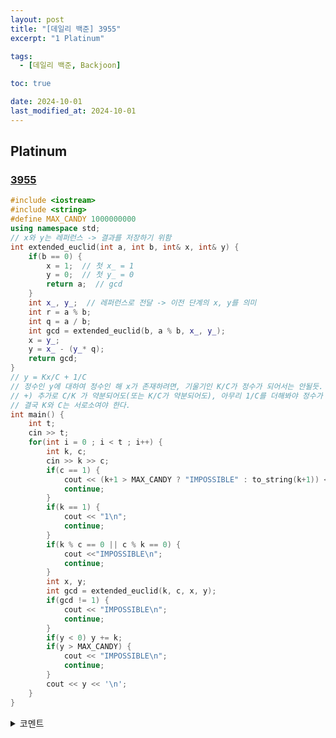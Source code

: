 ```yaml
---
layout: post
title: "[데일리 백준] 3955"
excerpt: "1 Platinum"

tags:
  - [데일리 백준, Backjoon]

toc: true

date: 2024-10-01
last_modified_at: 2024-10-01
---
```

## Platinum
### [3955][def]

```c++
#include <iostream>
#include <string>
#define MAX_CANDY 1000000000
using namespace std;
// x와 y는 레퍼런스 -> 결과를 저장하기 위함
int extended_euclid(int a, int b, int& x, int& y) {
    if(b == 0) {
        x = 1;  // 첫 x_ = 1
        y = 0;  // 첫 y_ = 0
        return a;  // gcd
    }
    int x_, y_;  // 레퍼런스로 전달 -> 이전 단계의 x, y를 의미
    int r = a % b;
    int q = a / b;
    int gcd = extended_euclid(b, a % b, x_, y_);
    x = y_;
    y = x_ - (y_* q);
    return gcd;
}
// y = Kx/C + 1/C
// 정수인 y에 대하여 정수인 해 x가 존재하려면, 기울기인 K/C가 정수가 되어서는 안될듯.
// +) 추가로 C/K 가 약분되어도(또는 K/C가 약분되어도), 아무리 1/C를 더해봐야 정수가 될 수 없음 <- 이건 왜 그런걸까?
// 결국 K와 C는 서로소여야 한다.
int main() {
    int t;
    cin >> t;
    for(int i = 0 ; i < t ; i++) {
        int k, c;
        cin >> k >> c;
        if(c == 1) {
            cout << (k+1 > MAX_CANDY ? "IMPOSSIBLE" : to_string(k+1)) << '\n';
            continue;
        }
        if(k == 1) {
            cout << "1\n";
            continue;
        }
        if(k % c == 0 || c % k == 0) {
            cout <<"IMPOSSIBLE\n";
            continue;
        }
        int x, y;
        int gcd = extended_euclid(k, c, x, y);
        if(gcd != 1) {
            cout << "IMPOSSIBLE\n";
            continue;
        }
        if(y < 0) y += k;
        if(y > MAX_CANDY) {
            cout << "IMPOSSIBLE\n";
            continue;
        }
        cout << y << '\n';
    }
}
```

<details>
<summary>코멘트</summary>
<div markdown="1">

- 확장 유클리드 호제법을 접해보는 문제.

- 해를 구할 수 없는 상황에대한 조건은 직관적으로 알 수 있었는데,  
막상 해를 구할 수 있는 상황에서, 브루트포스가 아닌 방법으로 빠르게 해를 구하는 방법은 따로 공부하지 않는 한 알기 어려운 것 같다.  

- 처음엔 gcd를 왜 반환해야 하는지 필요성을 못 느껴서 `void` 함수로 제작했었는데, 생각해보니 단순히 두 수를 한 번 모듈러 시켜본다고 해서 서로소가 아니지.  
잠시 너무 멍청했었다. gcd를 반환하여 체크하는 방식으로 수정하였다.  

- 예외처리 해야할 상황이 너무 많았음

</div>
</details>

[def]: https://www.acmicpc.net/problem/3955